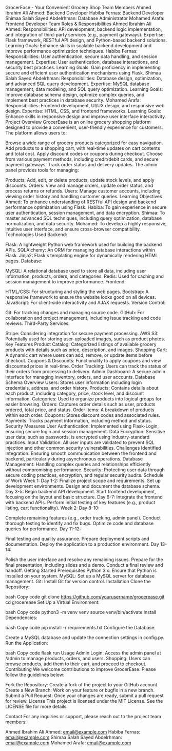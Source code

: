 GrocerEase - Your Convenient Grocery Shop
Team Members
Ahmed Ibrahim Ali Ahmed: Backend Developer
Habiba Fernas: Backend Developer
Shimaa Salah Sayed Abdelrhman: Database Administrator
Mohamed Arafa: Frontend Developer
Team Roles & Responsibilities
Ahmed Ibrahim Ali Ahmed:
Responsibilities: API development, backend logic implementation, and integration of third-party services (e.g., payment gateways).
Expertise: Flask framework, RESTful API design, and Python-based backend solutions.
Learning Goals: Enhance skills in scalable backend development and improve performance optimization techniques.
Habiba Fernas:
Responsibilities: User authentication, secure data handling, and session management.
Expertise: User authentication, database interactions, and security best practices.
Learning Goals: Gain proficiency in implementing secure and efficient user authentication mechanisms using Flask.
Shimaa Salah Sayed Abdelrhman:
Responsibilities: Database design, optimization, and advanced SQL query development.
Expertise: MySQL database management, data modeling, and SQL query optimization.
Learning Goals: Improve database schema design, optimize complex queries, and implement best practices in database security.
Mohamed Arafa:
Responsibilities: Frontend development, UI/UX design, and responsive web design.
Expertise: HTML, CSS, and frontend frameworks.
Learning Goals: Enhance skills in responsive design and improve user interface interactivity.
Project Overview
GrocerEase is an online grocery shopping platform designed to provide a convenient, user-friendly experience for customers. The platform allows users to:

Browse a wide range of grocery products categorized for easy navigation.
Add products to a shopping cart, with real-time updates on cart contents and total cost.
Apply discount codes or coupons during checkout.
Choose from various payment methods, including credit/debit cards, and secure payment gateways.
Track order status and delivery updates.
The admin panel provides tools for managing:

Products: Add, edit, or delete products, update stock levels, and apply discounts.
Orders: View and manage orders, update order status, and process returns or refunds.
Users: Manage customer accounts, including viewing order history and handling customer queries.
Learning Objectives
Ahmed: To enhance understanding of RESTful API design and backend performance optimization using Flask.
Habiba: To gain experience in secure user authentication, session management, and data encryption.
Shimaa: To master advanced SQL techniques, including query optimization, database normalization, and data security.
Mohamed: To develop a highly responsive, intuitive user interface, and ensure cross-browser compatibility.
Technologies Used
Backend:

Flask: A lightweight Python web framework used for building the backend APIs.
SQLAlchemy: An ORM for managing database interactions within Flask.
Jinja2: Flask's templating engine for dynamically rendering HTML pages.
Database:

MySQL: A relational database used to store all data, including user information, products, orders, and categories.
Redis: Used for caching and session management to improve performance.
Frontend:

HTML/CSS: For structuring and styling the web pages.
Bootstrap: A responsive framework to ensure the website looks good on all devices.
JavaScript: For client-side interactivity and AJAX requests.
Version Control:

Git: For tracking changes and managing source code.
GitHub: For collaboration and project management, including issue tracking and code reviews.
Third-Party Services:

Stripe: Considering integration for secure payment processing.
AWS S3: Potentially used for storing user-uploaded images, such as product photos.
Key Features
Product Catalog: Categorized listings of available grocery products with details such as price, description, and images.
Shopping Cart: A dynamic cart where users can add, remove, or update items before checkout.
Coupons & Discounts: Functionality to apply coupons and view discounted prices in real-time.
Order Tracking: Users can track the status of their orders from processing to delivery.
Admin Dashboard: A secure admin interface for managing inventory, orders, and user accounts.
Database Schema Overview
Users: Stores user information including login credentials, address, and order history.
Products: Contains details about each product, including category, price, stock level, and discount information.
Categories: Used to organize products into logical groups for easier browsing.
Orders: Captures order details such as user, products ordered, total price, and status.
Order Items: A breakdown of products within each order.
Coupons: Stores discount codes and associated rules.
Payments: Tracks payment information, including method and status.
Security Measures
User Authentication: Implemented using Flask-Login, ensuring secure login and session management.
Data Encryption: Sensitive user data, such as passwords, is encrypted using industry-standard practices.
Input Validation: All user inputs are validated to prevent SQL injection and other common security vulnerabilities.
Challenges Identified
Integration: Ensuring smooth communication between the frontend and backend, particularly during asynchronous operations.
Database Management: Handling complex queries and relationships efficiently without compromising performance.
Security: Protecting user data through secure coding practices, encryption, and regular security audits.
Schedule of Work
Week 1:
Day 1-2:
Finalize project scope and requirements.
Set up development environments.
Design and document the database schema.
Day 3-5:
Begin backend API development.
Start frontend development, focusing on the layout and basic structure.
Day 6-7:
Integrate the frontend with backend APIs.
Perform initial testing of key features (e.g., product listing, cart functionality).
Week 2:
Day 8-10:

Complete remaining features (e.g., order tracking, admin panel).
Conduct thorough testing to identify and fix bugs.
Optimize code and database queries for performance.
Day 11-12:

Final testing and quality assurance.
Prepare deployment scripts and documentation.
Deploy the application to a production environment.
Day 13-14:

Polish the user interface and resolve any remaining issues.
Prepare for the final presentation, including slides and a demo.
Conduct a final review and handoff.
Getting Started
Prerequisites
Python 3.x: Ensure that Python is installed on your system.
MySQL: Set up a MySQL server for database management.
Git: Install Git for version control.
Installation
Clone the Repository:

bash
Copy code
git clone https://github.com/yourusername/grocerease.git
cd grocerease
Set Up a Virtual Environment:

bash
Copy code
python3 -m venv venv
source venv/bin/activate
Install Dependencies:

bash
Copy code
pip install -r requirements.txt
Configure the Database:

Create a MySQL database and update the connection settings in config.py.
Run the Application:

bash
Copy code
flask run
Usage
Admin Login: Access the admin panel at /admin to manage products, orders, and users.
Shopping: Users can browse products, add them to their cart, and proceed to checkout.
Contributing
We welcome contributions to improve GrocerEase. Please follow the guidelines below:

Fork the Repository: Create a fork of the project to your GitHub account.
Create a New Branch: Work on your feature or bugfix in a new branch.
Submit a Pull Request: Once your changes are ready, submit a pull request for review.
License
This project is licensed under the MIT License. See the LICENSE file for more details.

Contact
For any inquiries or support, please reach out to the project team members:

Ahmed Ibrahim Ali Ahmed: email@example.com
Habiba Fernas: email@example.com
Shimaa Salah Sayed Abdelrhman: email@example.com
Mohamed Arafa: email@example.com

